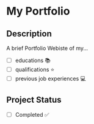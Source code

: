 # My Portfolio

## Description

A brief Portfolio Webiste of my...

- [ ] educations :books:
- [ ] qualifications :star:
- [ ] previous job experiences :computer:

## Project Status

<!-- - [ ] Ongoing :construction: -->
- [ ] Completed :white_check_mark:
<!-- - [ ] On hold :hourglass_flowing_sand: -->
